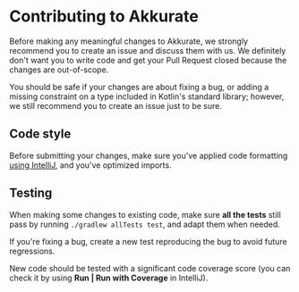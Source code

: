# Contributing to Akkurate

Before making any meaningful changes to Akkurate, we strongly recommend you to create an issue and discuss them with us.
We definitely don't want you to write code and get your Pull Request closed because the changes are out-of-scope.

You should be safe if your changes are about fixing a bug, or adding a missing constraint on a type included in Kotlin's
standard library; however, we still recommend you to create an issue just to be sure.

## Code style

Before submitting your changes, make sure you've applied code
formatting [using IntelliJ](https://www.jetbrains.com/help/idea/reformat-and-rearrange-code.html), and you've optimized
imports.

## Testing

When making some changes to existing code, make sure **all the tests** still pass by running `./gradlew allTests test`,
and adapt them when needed.

If you're fixing a bug, create a new test reproducing the bug to avoid future regressions.

New code should be tested with a significant code coverage score (you can check it by using **Run | Run with Coverage**
in IntelliJ).

